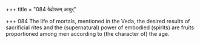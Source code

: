+++
title = "084 वेदोक्तम् आयुर्"

+++
084	The life of mortals, mentioned in the Veda, the desired results of sacrificial rites and the (supernatural) power of embodied (spirits) are fruits proportioned among men according to (the character of) the age.